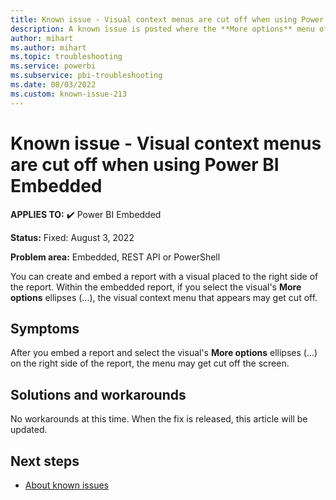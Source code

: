 ```yaml
---
title: Known issue - Visual context menus are cut off when using Power BI Embedded
description: A known issue is posted where the **More options** menu of a visual is cut off for an embedded report
author: mihart
ms.author: mihart
ms.topic: troubleshooting  
ms.service: powerbi
ms.subservice: pbi-troubleshooting
ms.date: 08/03/2022
ms.custom: known-issue-213
---
```


# Known issue - Visual context menus are cut off when using Power BI Embedded

**APPLIES TO:** ✔️ Power BI Embedded

**Status:** Fixed: August 3, 2022

**Problem area:** Embedded, REST API or PowerShell

You can create and embed a report with a visual placed to the right side of the report.  Within the embedded report, if you select the visual's **More options** ellipses (...), the visual context menu that appears may get cut off.

## Symptoms

After you embed a report and select the visual's **More options** ellipses (...) on the right side of the report, the menu may get cut off the screen.

## Solutions and workarounds

No workarounds at this time.  When the fix is released, this article will be updated.

## Next steps

- [About known issues](power-bi-known-issues.md)
